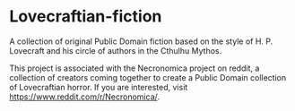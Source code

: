 # Lovecraftian-fiction
A collection of original Public Domain fiction based on the style of H. P. Lovecraft and his circle of authors in the Cthulhu Mythos.

This project is associated with the Necronomica project on reddit, a collection of creators coming together to create a Public Domain collection of Lovecraftian horror. If you are interested, visit https://www.reddit.com/r/Necronomica/. 

